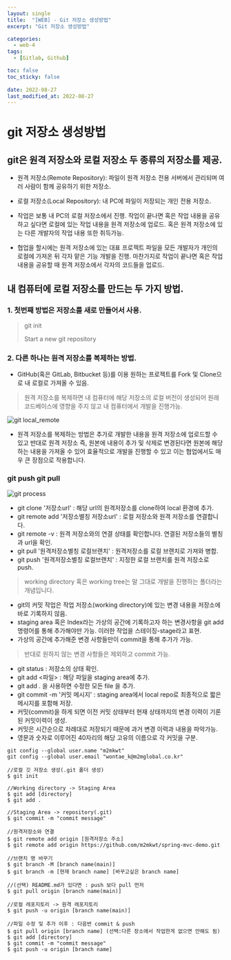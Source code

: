 ```yaml
---
layout: single
title:  "[WEB] - Git 저장소 생성방법"
excerpt: "Git 저장소 생성방법"

categories:
  - web-4
tags:
  - [Gitlab, Github]

toc: false
toc_sticky: false
 
date: 2022-08-27
last_modified_at: 2022-08-27
---
```

# git 저장소 생성방법

## git은 원격 저장소와 로컬 저장소 두 종류의 저장소를 제공.
- 원격 저장소(Remote Repository): 파일이 원격 저장소 전용 서버에서 관리되며 여러 사람이 함께 공유하기 위한 저장소.
- 로컬 저장소(Local Repository): 내 PC에 파일이 저장되는 개인 전용 저장소.

- 작업은 보통 내 PC의 로컬 저장소에서 진행. 작업이 끝나면 혹은 작업 내용을 공유하고 싶다면 로컬에 있는 작업 내용을 원격 저장소에 업로드. 혹은 원격 저장소에 있는 다른 개발자의 작업 내용 또한 취득가능.

- 협업을 할시에는 원격 저장소에 있는 대표 프로젝트 파일을 모든 개발자가 개인의 로컬에 가져온 뒤 각자 맡은 기능 개발을 진행. 마찬가지로 작업이 끝나면 혹은 작업 내용을 공유할 때 원격 저장소에서 각자의 코드들을 업로드.

## 내 컴퓨터에 로컬 저장소를 만드는 두 가지 방법.
### 1. 첫번째 방법은 저장소를 새로 만들어서 사용.

> git init
>
> Start a new git repository

### 2. 다른 하나는 원격 저장소를 복제하는 방법.
- GitHub(혹은 GitLab, Bitbucket 등)를 이용 원하는 프로젝트를 Fork 및 Clone으로 내 로컬로 가져올 수 있음.

> 원격 저장소를 복제하면 내 컴퓨터에 해당 저장소의 로컬 버전이 생성되어 원래 코드베이스에 영향을 주지 않고 내 컴퓨터에서 개발을 진행가능.

![git local_remote](./../../images/lecture/git_pull.png)

- 원격 저장소를 복제하는 방법은 추가로 개발한 내용을 원격 저장소에 업로드할 수 있고 반대로 원격 저장소 즉, 원본에 내용이 추가 및 삭제로 변경된다면 원본에 해당하는 내용을 가져올 수 있어 효율적으로 개발을 진행할 수 있고 이는 협업에서도 매우 큰 장점으로 작용합니다.

### git push git pull

![git process](./../../images/lecture/git_image.png)

- git clone '저장소url' : 해당 url의 원격저장소를 clone하여 local 환경에 추가.
- git remote add '저장소별칭 저장소url' : 로컬 저장소와 원격 저장소를 연결합니다.
- git remote -v : 원격 저장소와의 연결 상태를 확인합니다. 연결된 저장소들의 별칭과 url을 확인.
- git pull '원격저장소별칭 로컬브랜치' : 원격저장소를 로컬 브랜치로 가져와 병합.
- git push '원격저장소별칭 로컬브랜치' : 지정한 로컬 브랜치를 원격 저장소로 push.

> working directory 혹은 working tree는 말 그대로 개발을 진행하는 폴더라는 개념입니다.

- git의 커밋 작업은 작업 저장소(working directory)에 있는 변경 내용을 저장소에 바로 기록하지 않음.
- staging area 혹은 Index라는 가상의 공간에 기록하고자 하는 변경사항을 git add 명령어를 통해 추가해야만 가능. 이러한 작업을 스테이징-stage라고 표현.
- 가상의 공간에 추가해준 변경 사항들만이 commit을 통해 추가가 가능.

> 반대로 원하지 않는 변경 사항들은 제외하고 commit 가능.

- git status : 저장소의 상태 확인.
- git add <파일> : 해당 파일을 staging area에 추가.
- git add . 을 사용하면 수정한 모든 file 을 추가.
- git commit -m '커밋 메시지' : staging area에서 local repo로 최종적으로 짧은 메시지를 포함해 저장.
- 커밋(commit)을 하게 되면 이전 커밋 상태부터 현재 상태까지의 변경 이력이 기론된 커밋이력이 생성.
- 커밋은 시간순으로 차례대로 저장되기 때문에 과거 변경 이력과 내용을 파악가능.
- 영문과 숫자로 이루어진 40자리의 해당 고유의 이름으로 각 커밋을 구분.

```
git config --global user.name "m2mkwt"
git config --global user.email "wontae_k@m2mglobal.co.kr"

//로컬 깃 저장소 생성(.git 폴더 생성)
$ git init

//Working directory -> Staging Area
$ git add [directory]
$ git add .

//Staging Area -> repository(.git)
$ git commit -m "commit message"

//원격저장소와 연결
$ git remote add origin [원격저장소 주소]
$ git remote add origin https://github.com/m2mkwt/spring-mvc-demo.git

//브랜치 명 바꾸기
$ git branch -M [branch name(main)]
$ git branch -m [현재 branch name] [바꾸고싶은 branch name]

//(선택) README.md가 있다면 : push 보다 pull 먼저
$ git pull origin [branch name(main)]

//로컬 레포지토리 -> 원격 레포지토리
$ git push -u origin [branch name(main)]

//파일 수정 및 추가 이후 : 다음번 commit & push
$ git pull origin [branch name] (선택:다른 장소에서 작업한게 없으면 안해도 됨)
$ git add [directory]
$ git commit -m "commit message"
$ git push -u origin [branch name]
```